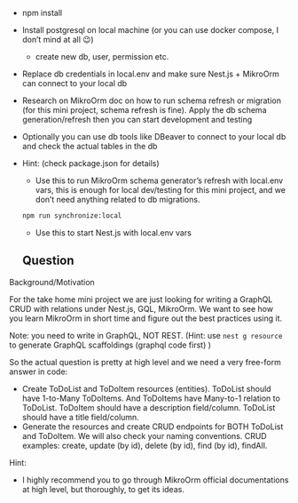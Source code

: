 - npm install
- Install postgresql on local machine (or you can use docker compose, I don’t mind at all 😉)
    - create new db, user, permission etc.
- Replace db credentials in local.env and make sure Nest.js + MikroOrm can connect to your local db
- Research on MikroOrm doc on how to run schema refresh or migration (for this mini project, schema refresh is fine). Apply the db schema generation/refresh then you can start development and testing
- Optionally you can use db tools like DBeaver to connect to your local db and check the actual tables in the db
- Hint: (check package.json for details)
    - Use this to run MikroOrm schema generator’s refresh with local.env vars, this is enough for local dev/testing for this mini project, and we don’t need anything related to db migrations.
    
    ```bash
    npm run synchronize:local
    ```
    
    - Use this to start Nest.js with local.env vars


    ## Question

Background/Motivation

For the take home mini project we are just looking for writing a GraphQL CRUD with relations under Nest.js, GQL, MikroOrm. We want to see how you learn MikroOrm in short time and figure out the best practices using it.

Note: you need to write in GraphQL, NOT REST. (Hint: use `nest g resource` to generate GraphQL scaffoldings (graphql code first) )

So the actual question is pretty at high level and we need a very free-form answer in code:

- Create ToDoList and ToDoItem resources (entities). ToDoList should have 1-to-Many ToDoItems. And ToDoItems have Many-to-1 relation to ToDoList. ToDoItem should have a description field/column. ToDoList should have a title field/column.
- Generate the resources and create CRUD endpoints for BOTH ToDoList and ToDoItem. We will also check your naming conventions. CRUD examples: create, update (by id), delete (by id), find (by id), findAll.

Hint:

- I highly recommend you to go through MikroOrm official documentations at high level, but thoroughly, to get its ideas.